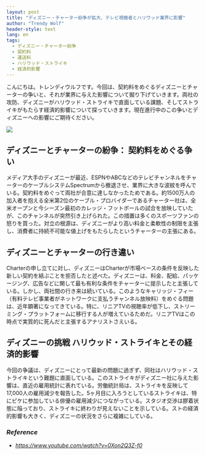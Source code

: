 ```yaml
---
layout: post
title: "ディズニー・チャーター紛争が拡大、テレビ視聴者とハリウッド業界に影響"
author: "Trendy Wolf"
header-style: text
lang: en
tags:
  - ディズニー・チャーター紛争
  - 契約料
  - 運送料
  - ハリウッド・ストライキ
  - 経済的影響
---
```


こんにちは。トレンディウルフです。今回は、契約料をめぐるディズニーとチャーターの争いと、それが業界に与えた影響について掘り下げていきます。両社の攻防、ディズニーがハリウッド・ストライキで直面している課題、そしてストライキがもたらす経済的影響について探っていきます。現在進行中のこの争いとディズニーへの影響にご期待ください。

<img
    src="https://i.ytimg.com/vi/0Xon2Q3Z-f0/hqdefault.jpg"
/>






## ディズニーとチャーターの紛争： 契約料をめぐる争い




メディア大手のディズニーが最近、ESPNやABCなどのテレビチャンネルをチャーターのケーブルシステムSpectrumから撤退させ、業界に大きな波紋を呼んでいる。契約料をめぐって両社が合意に達しなかったためである。約1500万人の加入者を抱える全米第2位のケーブル・プロバイダーであるチャーター社は、全米オープンと今シーズン最初のカレッジ・フットボールの試合を放映していたが、このチャンネルが突然引き上げられた。この措置は多くのスポーツファンの怒りを買った。対立の根源は、ディズニーがより高い料金と柔軟性の制限を主張し、消費者に持続不可能な値上げをもたらしたというチャーターの主張にある。









## ディズニーとチャーターの行き違い




Charterの申し立てに対し、ディズニーはCharterが市場ベースの条件を反映した新しい契約を結ぶことを拒否したと述べた。ディズニーは、料金、配給、パッケージング、広告などに関して最も有利な条件をチャーターに提示したと主張している。しかし、両社間の行き来は続いている。このようなキャリッジ・フィー（有料テレビ事業者がネットワークに支払うチャンネル放映料）をめぐる問題は、近年顕著になってきている。特に、リニアTVの視聴率が低下し、ストリーミング・プラットフォームに移行する人が増えているためだ。リニアTVはこの時点で実質的に死んだと主張するアナリストさえいる。







## ディズニーの挑戦 ハリウッド・ストライキとその経済的影響




今回の争議は、ディズニーにとって最新の問題に過ぎず、同社はハリウッド・ストライキという難題に直面している。このストライキがディズニー社に与えた影響は、直近の雇用統計に表れている。労働統計局は、ストライキを反映して17,000人の雇用減少を報告した。5ヶ月目に入ろうとしているストライキは、特にピケに参加している俳優の雇用減少につながっている。スタジオ交渉は膠着状態に陥っており、ストライキに終わりが見えないことを示している。ストの経済的影響も大きく、ディズニーの状況をさらに複雑にしている。


### _Reference_
- _https://www.youtube.com/watch?v=0Xon2Q3Z-f0_

